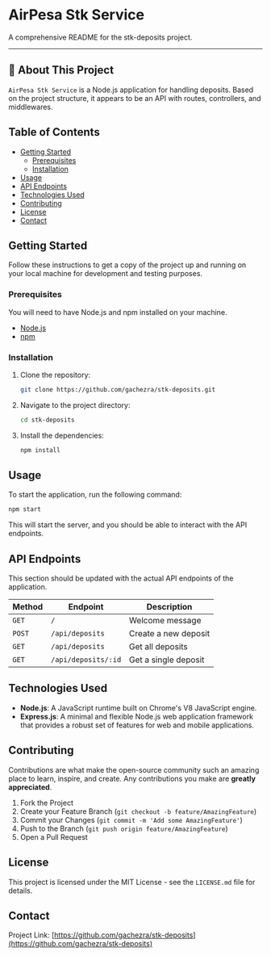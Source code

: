 # AirPesa Stk Service

A comprehensive README for the stk-deposits project.

---

## 🚀 About This Project

`AirPesa Stk Service` is a Node.js application for handling deposits. Based on the project structure, it appears to be an API with routes, controllers, and middlewares.

## Table of Contents

- [Getting Started](#getting-started)
  - [Prerequisites](#prerequisites)
  - [Installation](#installation)
- [Usage](#usage)
- [API Endpoints](#api-endpoints)
- [Technologies Used](#technologies-used)
- [Contributing](#contributing)
- [License](#license)
- [Contact](#contact)

## Getting Started

Follow these instructions to get a copy of the project up and running on your local machine for development and testing purposes.

### Prerequisites

You will need to have Node.js and npm installed on your machine.

- [Node.js](https://nodejs.org/)
- [npm](https://www.npmjs.com/)

### Installation

1.  Clone the repository:
    ```sh
    git clone https://github.com/gachezra/stk-deposits.git
    ```
2.  Navigate to the project directory:
    ```sh
    cd stk-deposits
    ```
3.  Install the dependencies:
    ```sh
    npm install
    ```

## Usage

To start the application, run the following command:

```sh
npm start
```

This will start the server, and you should be able to interact with the API endpoints.

## API Endpoints

This section should be updated with the actual API endpoints of the application.

| Method | Endpoint            | Description          |
| ------ | ------------------- | -------------------- |
| `GET`  | `/`                 | Welcome message      |
| `POST` | `/api/deposits`     | Create a new deposit |
| `GET`  | `/api/deposits`     | Get all deposits     |
| `GET`  | `/api/deposits/:id` | Get a single deposit |

## Technologies Used

- **Node.js**: A JavaScript runtime built on Chrome's V8 JavaScript engine.
- **Express.js**: A minimal and flexible Node.js web application framework that provides a robust set of features for web and mobile applications.

## Contributing

Contributions are what make the open-source community such an amazing place to learn, inspire, and create. Any contributions you make are **greatly appreciated**.

1.  Fork the Project
2.  Create your Feature Branch (`git checkout -b feature/AmazingFeature`)
3.  Commit your Changes (`git commit -m 'Add some AmazingFeature'`)
4.  Push to the Branch (`git push origin feature/AmazingFeature`)
5.  Open a Pull Request

## License

This project is licensed under the MIT License - see the `LICENSE.md` file for details.

## Contact

Project Link: [https://github.com/gachezra/stk-deposits](https://github.com/gachezra/stk-deposits)
